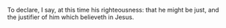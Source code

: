 To declare, I say, at this time his righteousness: that he might be just, and the justifier of him which believeth in Jesus.
